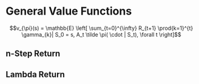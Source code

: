 # General Value Functions


$$v_{\pi}(s) = \mathbb{E} \left[ \sum_{t=0}^{\infty} R_{t+1} \prod{k=1}^{t} \gamma_{k}| S_0 = s, A_t \tilde \pi( \cdot | S_t), \forall t \right]$$

## n-Step Return

## Lambda Return

